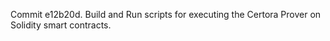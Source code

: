 Commit e12b20d.                    Build and Run scripts for executing the Certora Prover on Solidity smart contracts.